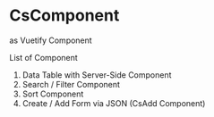 # CsComponent
as Vuetify Component

List of Component

1. Data Table with Server-Side Component
2. Search / Filter Component
3. Sort Component
4. Create / Add Form via JSON (CsAdd Component)
